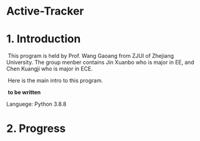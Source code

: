 # Active-Tracker

# 1. Introduction 

​	This program is held by Prof. Wang Gaoang from ZJUI of Zhejiang University. The group menber contains Jin Xuanbo who is major in EE, and Chen Kuangji who is major in ECE.

​	Here is the main intro to this program.

​	**to be written**

Languege: Python 3.8.8



# 2. Progress



